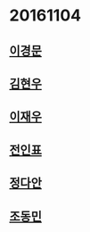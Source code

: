 20161104
========

## [이경문](gilgil)

## [김현우](kcrong)

## [이재우](inparadox) 

## [전인표](jeoninpyo)

## [정다안](dani)

## [조동민](dmj)

